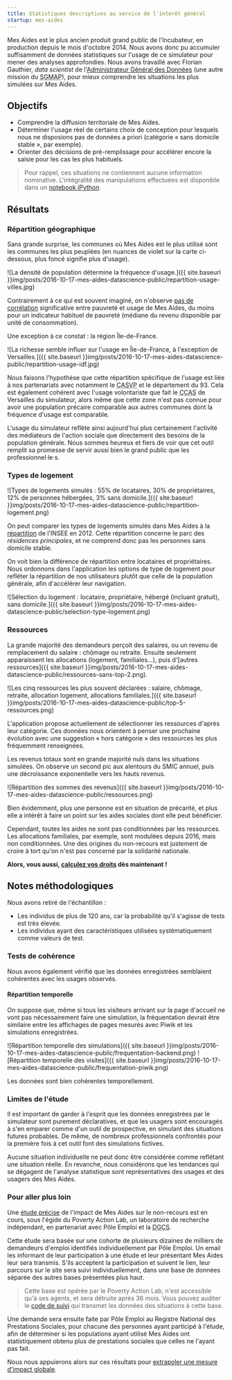 ```yaml
---
title: Statistiques descriptives au service de l'intérêt général
startup: mes-aides
---
```


Mes Aides est le plus ancien produit grand public de l'Incubateur, en production depuis le mois d'octobre 2014. Nous avons donc pu accumuler suffisamment de données statistiques sur l'usage de ce simulateur pour mener des analyses approfondies. Nous avons travaillé avec Florian Gauthier, _data scientist_ de l'[Administrateur Général des Données](https://agd.data.gouv.fr) (une autre mission du <abbr title="Secrétariat Général pour la Modernisation de l'Action Publique">SGMAP</abbr>), pour mieux comprendre les situations les plus simulées sur Mes Aides.


## Objectifs

- Comprendre la diffusion territoriale de Mes Aides.
- Déterminer l'usage réel de certains choix de conception pour lesquels nous ne disposions pas de données a priori (catégorie « sans domicile stable », par exemple).
- Orienter des décisions de pré-remplissage pour accélérer encore la saisie pour les cas les plus habituels.

> Pour rappel, ces situations ne contiennent aucune information nominative.
> L'intégralité des manipulations effectuées est disponible dans un [notebook iPython](https://github.com/sgmap/mes-aides-analytics/blob/dev/python/stats_descr.ipynb).


## Résultats

### Répartition géographique

Sans grande surprise, les communes où Mes Aides est le plus utilisé sont les communes les plus peuplées (en nuances de violet sur la carte ci-dessous, plus foncé signifie plus d'usage).

![La densité de population détermine la fréquence d'usage.]({{ site.baseurl }}img/posts/2016-10-17-mes-aides-datascience-public/repartition-usage-villes.jpg)

Contrairement à ce qui est souvent imaginé, on n'observe [pas de corrélation](https://github.com/sgmap/mes-aides-analytics/blob/dev/python/plot_CP.ipynb) significative entre pauvreté et usage de Mes Aides, du moins pour un indicateur habituel de pauvreté (médiane du revenu disponible par unité de consommation).

Une exception à ce constat : la région Île-de-France.

![La richesse semble influer sur l'usage en Île-de-France, à l'exception de Versailles.]({{ site.baseurl }}img/posts/2016-10-17-mes-aides-datascience-public/repartition-usage-idf.jpg)

Nous faisons l'hypothèse que cette répartition spécifique de l'usage est liée à nos partenariats avec notamment le <abbr title="Centre d'Action Sociale de la Ville de Paris">CASVP</abbr> et le département du 93. Cela est également cohérent avec l'usage volontariste que fait le <abbr title="Centre Communal d'Action Sociale">CCAS</abbr> de Versailles du simulateur, alors même que cette zone n'est pas connue pour avoir une population précaire comparable aux autres communes dont la fréquence d'usage est comparable.

L'usage du simulateur reflète ainsi aujourd'hui plus certainement l'activité des médiateurs de l'action sociale que directement des besoins de la population générale. Nous sommes heureux et fiers de voir que cet outil remplit sa promesse de servir aussi bien le grand public que les professionnel·le·s.


### Types de logement

![Types de logements simulés : 55% de locataires, 30% de propriétaires, 12% de personnes hébergées, 3% sans domicile.]({{ site.baseurl }}img/posts/2016-10-17-mes-aides-datascience-public/repartition-logement.png)

On peut comparer les types de logements simulés dans Mes Aides à la [répartition](http://www.insee.fr/fr/themes/document.asp?ref_id=T13F072#tableaux) de l'INSEE en 2012. Cette répartition concerne le parc des _résidences principales_, et ne comprend donc pas les personnes sans domicile stable.

On voit bien la différence de répartition entre locataires et propriétaires. Nous ordonnons dans l'application les options de type de logement pour refléter la répartition de nos utilisateurs plutôt que celle de la population générale, afin d'accélérer leur navigation.

![Sélection du logement : locataire, propriétaire, hébergé (incluant gratuit), sans domicile.]({{ site.baseurl }}img/posts/2016-10-17-mes-aides-datascience-public/selection-type-logement.png)


### Ressources

La grande majorité des demandeurs perçoit des salaires, ou un revenu de remplacement du salaire : chômage ou retraite. Ensuite seulement apparaissent les allocations (logement, familiales…), puis d'[autres ressources]({{ site.baseurl }}img/posts/2016-10-17-mes-aides-datascience-public/ressources-sans-top-2.png).

![Les cinq ressources les plus souvent déclarées : salaire, chômage, retraite, allocation logement, allocations familiales.]({{ site.baseurl }}img/posts/2016-10-17-mes-aides-datascience-public/top-5-ressources.png)

L'application propose actuellement de sélectionner les ressources d'après leur catégorie. Ces données nous orientent à penser une prochaine évolution avec une suggestion « hors catégorie » des ressources les plus fréquemment renseignées.

Les revenus totaux sont en grande majorité nuls dans les situations simulées. On observe un second pic aux alentours du SMIC annuel, puis une décroissance exponentielle vers les hauts revenus.

![Répartition des sommes des revenus]({{ site.baseurl }}img/posts/2016-10-17-mes-aides-datascience-public/ressources.png)

Bien évidemment, plus une personne est en situation de précarité, et plus elle a intérêt à faire un point sur les aides sociales dont elle peut bénéficier.

Cependant, toutes les aides ne sont pas conditionnées par les ressources. Les allocations familiales, par exemple, sont modulées depuis 2016, mais non conditionnées. Une des origines du non-recours est justement de croire à tort qu'on n'est pas concerné par la solidarité nationale.

**Alors, vous aussi, [calculez vos droits](https://mes-aides.gouv.fr) dès maintenant !**


## Notes méthodologiques

Nous avons retiré de l'échantillon :

- Les individus de plus de 120 ans, car la probabilité qu'il s'agisse de tests est très élevée.
- Les individus ayant des caractéristiques utilisées systématiquement comme valeurs de test.


### Tests de cohérence

Nous avons également vérifié que les données enregistrées semblaient cohérentes avec les usages observés.

#### Répartition temporelle

On suppose que, même si tous les visiteurs arrivant sur la page d'accueil ne vont pas nécessairement faire une simulation, la fréquentation devrait être similaire entre les affichages de pages mesurés avec Piwik et les simulations enregistrées.

![Répartition temporelle des simulations]({{ site.baseurl }}img/posts/2016-10-17-mes-aides-datascience-public/frequentation-backend.png)
![Répartition temporelle des visites]({{ site.baseurl }}img/posts/2016-10-17-mes-aides-datascience-public/frequentation-piwik.png)

Les données sont bien cohérentes temporellement.


### Limites de l'étude

Il est important de garder à l'esprit que les données enregistrées par le simulateur sont purement déclaratives, et que les usagers sont encouragés à s'en emparer comme d'un outil de prospective, en simulant des situations futures probables. De même, de nombreux professionnels confrontés pour la première fois à cet outil font des simulations fictives.

Aucune situation individuelle ne peut donc être considérée comme reflétant une situation réelle. En revanche, nous considérons que les tendances qui se dégagent de l'analyse statistique sont représentatives des usages et des usagers des Mes Aides.


### Pour aller plus loin

Une [étude précise](https://mes-droits.fr) de l'impact de Mes Aides sur le non-recours est en cours, sous l'égide du Poverty Action Lab, un laboratoire de recherche indépendant, en partenariat avec Pôle Emploi et la <abbr title="Direction Générale de la Cohésion Sociale">DGCS</abbr>.

Cette étude sera basée sur une cohorte de plusieurs dizaines de milliers de demandeurs d'emploi identifiés individuellement par Pôle Emploi. Un email les informant de leur participation à une étude et leur présentant Mes Aides leur sera transmis. S'ils acceptent la participation et suivent le lien, leur parcours sur le site sera suivi individuellement, dans une base de données séparée des autres bases présentées plus haut.

> Cette base est opérée par le Poverty Action Lab, n'est accessible qu'à ses agents, et sera détruite après 36 mois.
> Vous pouvez auditer le [code de suivi](https://github.com/sgmap/mes-aides-ui/pull/288) qui transmet les données des situations à cette base.

Une demande sera ensuite faite par Pôle Emploi au Registre National des Prestations Sociales, pour chacune des personnes ayant participé à l'étude, afin de déterminer si les populations ayant utilisé Mes Aides ont statistiquement obtenu plus de prestations sociales que celles ne l'ayant pas fait.

Nous nous appuierons alors sur ces résultats pour [extrapoler une mesure d'impact globale](https://github.com/sgmap/beta.gouv.fr/wiki/Piloter-par-l'impact).
